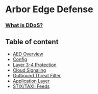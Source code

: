 # Arbor Edge Defense

### [What is DDoS?](https://www.netscout.com/what-is-ddos)

## Table of content
- [AED Overview]()
- [Config]()
- [Layer 3-4 Protection]()
- [Cloud Signaling]()
- [Outbound Threat Filter]()
- [Application Layer]()
- [STIX/TAXII Feeds]()